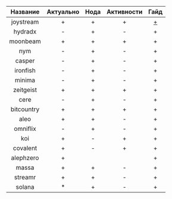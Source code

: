 |  Название  | Актуально | Нода | Активности | Гайд |
|:----------:|:---------:|:----:|:----------:|:----:|
| joystream  |     +     |   +  |      +     |   [+](https://link-url-here.org)  |
| hydradx    |     -     |   +  |      -     |   +  |
| moonbeam   |     +     |   +  |      +     |   +  |
| nym        |     -     |   +  |      -     |   +  |
| casper     |     -     |   +  |      -     |   +  |
| ironfish   |     -     |   +  |      -     |   +  |
| minima     |     -     |   +  |      -     |   +  |
| zeitgeist  |     +     |   +  |      +     |   +  |
| cere       |     -     |   +  |      -     |   +  |
| bitcountry |     +     |   +  |      +     |   +  |
| aleo       |     +     |   +  |      -     |   +  |
| omniflix   |     -     |   +  |      -     |   +  |
| koi        |     +     |   -  |      +     |   +  |
| covalent   |     +     |   -  |      +     |   +  |
| alephzero  |     +     |      |            |   +  |
| massa      |     +     |   +  |      -     |   +  |
| streamr    |     +     |   +  |      -     |   +  |
| solana     |     *     |   +  |      -     |   +  |
